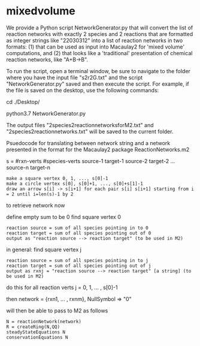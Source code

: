 # mixedvolume

We provide a Python script NetworkGenerator.py that will convert the list of reaction networks
with exactly 2 species and 2 reactions that are formatted as integer strings like "22030312"
into a list of reaction networks in two formats: (1) that can be used as input into
Macaulay2 for 'mixed volume' computations, and (2) that looks like a 'traditional'
presentation of chemical reaction networks, like "A+B->B".

To run the script, open a terminal window,
be sure to navigate to the folder where you have the input file "s2r2G.txt" and the script "NetworkGenerator.py" saved
and then execute the script.
For example, if the file is saved on the desktop, use the following commands:

cd ./Desktop/

python3.7 NetworkGenerator.py

The output files "2species2reactionnetworksforM2.txt" and "2species2reactionnetworks.txt"
will be saved to the current folder.

Psuedocode for translating between network string and a network presented in the format for the Macaulay2 package ReactionNetworks.m2

s = #rxn-verts #species-verts source-1 target-1 source-2 target-2 ... source-n target-n

	make a square vertex 0, 1, ..., s[0]-1
	make a circle vertex s[0], s[0]+1, ..., s[0]+s[1]-1
	draw an arrow s[i] -> s[i+1] for each pair s[i] s[i+1] starting from i = 2 until i=len(s)-1 by 2

to retrieve network now

define empty sum to be 0
find square vertex 0

	reaction source = sum of all species pointing in to 0
	reaction target = sum of all species pointing out of 0
	output as "reaction source --> reaction target" (to be used in M2)

in general: find square vertex j
	
	reaction source = sum of all species pointing in to j
	reaction target = sum of all species pointing out of j
	output as rxnj = "reaction source --> reaction target" [a string] (to be used in M2)

do this for all reaction verts j = 0, 1, ... , s[0]-1

then network = {rxn1, ... , rxnm}, NullSymbol => "0"


will then be able to pass to M2 as follows
	
	N = reactionNetwork(network)
	R = createRing(N,QQ)
	steadyStateEquations N
	conservationEquations N
